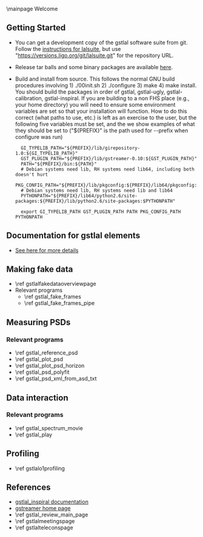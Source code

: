 \mainpage Welcome

## Getting Started

- You can get a development copy of the gstlal software suite from git.  Follow the <a href="https://www.lsc-group.phys.uwm.edu/daswg/docs/howto/advanced-lalsuite-git.html#clone">instructions for lalsuite</a>, but use "https://versions.ligo.org/git/lalsuite.git" for the repository URL.

- Release tar balls and some binary packages are available <a href=https://www.lsc-group.phys.uwm.edu/daswg/download/repositories.html>here</a>.

- Build and install from source.  This follows the normal GNU build procedures involving 1) ./00init.sh 2) ./configure 3) make 4) make install.  You should build the packages in order of gstlal, gstlal-ugly, gstlal-calibration, gstlal-inspiral.  If you are building to a non FHS place (e.g., your home directory) you will need to ensure some environment variables are set so that your installation will function.  How to do this correct (what paths to use, etc.) is left as an exercise to the user, but the following five variables must be set, and the we show examples of what they should be set to ("${PREFIX}" is the path used for --prefix when configure was run)

		GI_TYPELIB_PATH="${PREFIX}/lib/girepository-1.0:${GI_TYPELIB_PATH}"
		GST_PLUGIN_PATH="${PREFIX}/lib/gstreamer-0.10:${GST_PLUGIN_PATH}"
		PATH="${PREFIX}/bin:${PATH}"
		# Debian systems need lib, RH systems need lib64, including both doesn't hurt
		PKG_CONFIG_PATH="${PREFIX}/lib/pkgconfig:${PREFIX}/lib64/pkgconfig:${PKG_CONFIG_PATH}"
		# Debian systems need lib, RH systems need lib and lib64
		PYTHONPATH="${PREFIX}/lib64/python2.6/site-packages:${PREFIX}/lib/python2.6/site-packages:$PYTHONPATH"

		export GI_TYPELIB_PATH GST_PLUGIN_PATH PATH PKG_CONFIG_PATH PYTHONPATH

## Documentation for gstlal elements

- <a href="@gstlalgtkdoc/">See here for more details</a>

## Making fake data

- \ref gstlalfakedataoverviewpage
- Relevant programs
  - \ref gstlal_fake_frames
  - \ref gstlal_fake_frames_pipe

## Measuring PSDs

### Relevant programs

  - \ref gstlal_reference_psd
  - \ref gstlal_plot_psd
  - \ref gstlal_plot_psd_horizon
  - \ref gstlal_psd_polyfit
  - \ref gstlal_psd_xml_from_asd_txt

## Data interaction

### Relevant programs

  - \ref gstlal_spectrum_movie
  - \ref gstlal_play

## Profiling
  - \ref gstlalo1profiling

## References

- <a href=@gstlalinspiraldoc> gstlal_inspiral documentation</a>
- <a href=http://gstreamer.freedesktop.org/> gstreamer home page </a>
- \ref gstlal_review_main_page
- \ref gstlalmeetingspage
- \ref gstlalteleconspage
